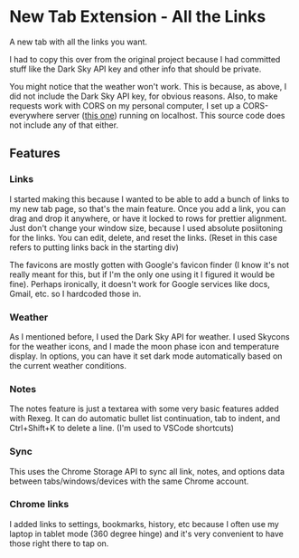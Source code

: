 # New Tab Extension - All the Links
A new tab with all the links you want.

I had to copy this over from the original project because I had committed stuff like the Dark Sky API key and other info that should be private.

You might notice that the weather won't work. This is because, as above, I did not include the Dark Sky API key, for obvious reasons. Also, to make requests work with CORS on my personal computer, I set up a CORS-everywhere server ([this one](https://github.com/Rob--W/cors-anywhere/)) running on localhost. This source code does not include any of that either.

## Features

### Links
I started making this because I wanted to be able to add a bunch of links to my new tab page, so that's the main feature. Once you add a link, you can drag and drop it anywhere, or have it locked to rows for prettier alignment. Just don't change your window size, because I used absolute posiitoning for the links. You can edit, delete, and reset the links. (Reset in this case refers to putting links back in the starting div)

The favicons are mostly gotten with Google's favicon finder (I know it's not really meant for this, but if I'm the only one using it I figured it would be fine). Perhaps ironically, it doesn't work for Google services like docs, Gmail, etc. so I hardcoded those in.

### Weather
As I mentioned before, I used the Dark Sky API for weather. I used Skycons for the weather icons, and I made the moon phase icon and temperature display. In options, you can have it set dark mode automatically based on the current weather conditions.

### Notes

The notes feature is just a textarea with some very basic features added with Rexeg. It can do automatic bullet list continuation, tab to indent, and Ctrl+Shift+K to delete a line. (I'm used to VSCode shortcuts)

### Sync

This uses the Chrome Storage API to sync all link, notes, and options data between tabs/windows/devices with the same Chrome account.

### Chrome links

I added links to settings, bookmarks, history, etc because I often use my laptop in tablet mode (360 degree hinge) and it's very convenient to have those right there to tap on.
